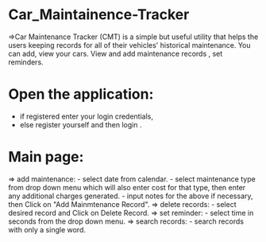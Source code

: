 # Car_Maintainence-Tracker
  =>Car Maintenance Tracker (CMT) is a simple but useful utility that helps the users keeping records for all of their vehicles' historical maintenance.
    You can add, view your cars. View and add maintenance records , set reminders.
# Open the application:
  - if registered enter your login credentials,
  - else register yourself and then login .
# Main page:
  => add maintenance:
      - select date from calendar.
      - select maintenance type from drop down menu which will also enter cost for that type, then enter any additional charges generated.
      - input notes for the above if necessary, then Click on "Add Mainmtenance Record".
  => delete records:
    - select desired record and Click on Delete Record.
  => set reminder:
    - select time in seconds from the drop down menu.
  => search records:
    - search records with only a single word.

